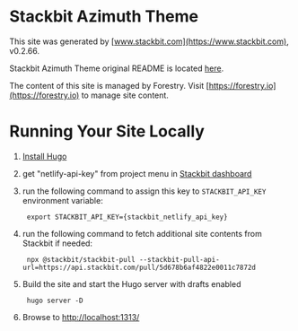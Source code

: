 # Stackbit Azimuth Theme

This site was generated by [www.stackbit.com](https://www.stackbit.com), v0.2.66.

Stackbit Azimuth Theme original README is located [here](./README.theme.md).

The content of this site is managed by Forestry. Visit [https://forestry.io](https://forestry.io) to manage site content.

# Running Your Site Locally

1. [Install Hugo](https://gohugo.io/getting-started/quick-start/#step-1-install-hugo)

1. get "netlify-api-key" from project menu in [Stackbit dashboard](https://app.stackbit.com/dashboard)

1. run the following command to assign this key to `STACKBIT_API_KEY` environment variable:

        export STACKBIT_API_KEY={stackbit_netlify_api_key}

1. run the following command to fetch additional site contents from Stackbit if needed:

        npx @stackbit/stackbit-pull --stackbit-pull-api-url=https://api.stackbit.com/pull/5d678b6af4822e0011c7872d

1. Build the site and start the Hugo server with drafts enabled

        hugo server -D

1. Browse to [http://localhost:1313/](http://localhost:1313/)
